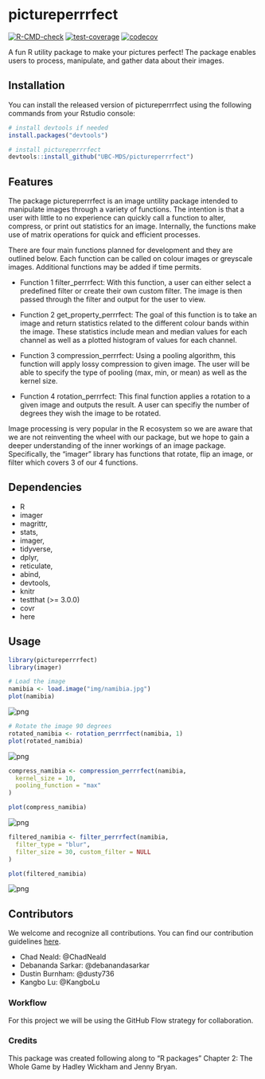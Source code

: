 
<!-- README.md is generated from README.Rmd. Please edit that file -->

# pictureperrrfect

<!-- badges: start -->

[![R-CMD-check](https://github.com/UBC-MDS/pictureperrrfect/workflows/R-CMD-check/badge.svg)](https://github.com/UBC-MDS/pictureperrrfect/actions)
[![test-coverage](https://github.com/UBC-MDS/pictureperrrfect/workflows/test-coverage/badge.svg)](https://github.com/UBC-MDS/pictureperrrfect/actions)
[![codecov](https://codecov.io/gh/UBC-MDS/pictureperrrfect/branch/master/graph/badge.svg?token=WR0X23ATWK)](https://codecov.io/gh/UBC-MDS/pictureperrrfect)
<!-- badges: end -->

A fun R utility package to make your pictures perfect! The package
enables users to process, manipulate, and gather data about their
images.

## Installation

You can install the released version of pictureperrrfect using the
following commands from your Rstudio console:

``` r
# install devtools if needed
install.packages("devtools")

# install pictureperrrfect
devtools::install_github("UBC-MDS/pictureperrrfect")
```

## Features

The package pictureperrrfect is an image untility package intended to
manipulate images through a variety of functions. The intention is that
a user with little to no experience can quickly call a function to
alter, compress, or print out statistics for an image. Internally, the
functions make use of matrix operations for quick and efficient
processes.

There are four main functions planned for development and they are
outlined below. Each function can be called on colour images or
greyscale images. Additional functions may be added if time permits.

-   Function 1 filter\_perrrfect: With this function, a user can either
    select a predefined filter or create their own custom filter. The
    image is then passed through the filter and output for the user to
    view.

-   Function 2 get\_property\_perrrfect: The goal of this function is to
    take an image and return statistics related to the different colour
    bands within the image. These statistics include mean and median
    values for each channel as well as a plotted histogram of values for
    each channel.

-   Function 3 compression\_perrrfect: Using a pooling algorithm, this
    function will apply lossy compression to given image. The user will
    be able to specify the type of pooling (max, min, or mean) as well
    as the kernel size.

-   Function 4 rotation\_perrrfect: This final function applies a
    rotation to a given image and outputs the result. A user can
    specifiy the number of degrees they wish the image to be rotated.

Image processing is very popular in the R ecosystem so we are aware that
we are not reinventing the wheel with our package, but we hope to gain a
deeper understanding of the inner workings of an image package.
Specifically, the “imager” library has functions that rotate, flip an
image, or filter which covers 3 of our 4 functions.

## Dependencies

-   R
-   imager
-   magrittr,
-   stats,
-   imager,
-   tidyverse,
-   dplyr,
-   reticulate,
-   abind,
-   devtools,
-   knitr
-   testthat (&gt;= 3.0.0)
-   covr
-   here

## Usage

``` r
library(pictureperrrfect)
library(imager)
```

``` r
# Load the image
namibia <- load.image("img/namibia.jpg")
plot(namibia)
```

![png](img/namibia_orig.png)

``` r
# Rotate the image 90 degrees
rotated_namibia <- rotation_perrrfect(namibia, 1)
plot(rotated_namibia)
```

![png](img/namibia_rot.png)

``` r
compress_namibia <- compression_perrrfect(namibia,
  kernel_size = 10,
  pooling_function = "max"
)

plot(compress_namibia)
```

![png](img/namibia_comp.png)

``` r
filtered_namibia <- filter_perrrfect(namibia,
  filter_type = "blur",
  filter_size = 30, custom_filter = NULL
)

plot(filtered_namibia)
```

![png](img/namibia_blur.png)

## Contributors

We welcome and recognize all contributions. You can find our
contribution guidelines [here](.github/CONTRIBUTING.md).

-   Chad Neald: @ChadNeald
-   Debananda Sarkar: @debanandasarkar
-   Dustin Burnham: @dusty736
-   Kangbo Lu: @KangboLu

### Workflow

For this project we will be using the GitHub Flow strategy for
collaboration.

### Credits

This package was created following along to “R packages” Chapter 2: The
Whole Game by Hadley Wickham and Jenny Bryan.
